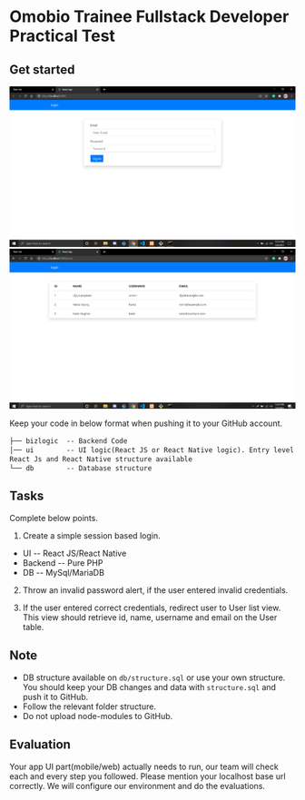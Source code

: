 Omobio Trainee Fullstack Developer Practical Test
============================

## Get started

![Screenshot](Screenshot_1.png)
![Screenshot](Screenshot_2.png)


Keep your code in below format when pushing it to your GitHub account.
```
├── bizlogic  -- Backend Code
│── ui        -- UI logic(React JS or React Native logic). Entry level React Js and React Native structure available
└── db        -- Database structure
```
## Tasks


Complete below points.

1. Create a simple session based login.
* UI      --  React JS/React Native
* Backend --  Pure PHP
* DB      --  MySql/MariaDB

2. Throw an invalid password alert, if the user entered invalid credentials.

3. If the user entered correct credentials, redirect user to User list view. This view should retrieve id, name, username and email on the User table.

## Note

* DB structure available on `db/structure.sql` or use your own structure. You should keep your DB changes and data with  `structure.sql` and push it to GitHub. 
* Follow the relevant folder structure.
* Do not upload node-modules to GitHub.


## Evaluation 

Your app UI part(mobile/web) actually needs to run, our team will check each and every step you followed. Please mention your localhost base url correctly.
We will configure our environment and do the evaluations.

